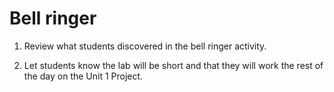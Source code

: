 # Bell ringer

1. Review what students discovered in the bell ringer activity.
  
2. Let students know the lab will be short and that they will work the rest of the day on the Unit 1 Project.
